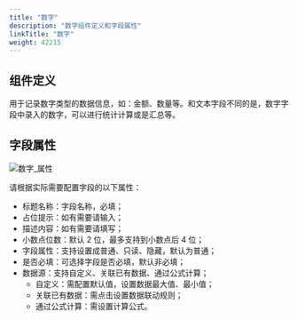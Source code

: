 ```yaml
---
title: "数字"
description: "数字组件定义和字段属性"
linkTitle: "数字"
weight: 42215
---
```


## 组件定义

用于记录数字类型的数据信息，如：金额、数量等。和文本字段不同的是，数字字段中录入的数字，可以进行统计计算或是汇总等。

## 字段属性

![数字_属性](/images/manual/component/数字_属性.png)

请根据实际需要配置字段的以下属性：

- 标题名称：字段名称，必填；
- 占位提示：如有需要请输入；
- 描述内容：如有需要请填写；
- 小数点位数：默认 2 位，最多支持到小数点后 4 位；
- 字段属性：支持设置成普通、只读、隐藏，默认为普通；
- 是否必填：可选择字段是否必填，默认非必填；
- 数据源：支持自定义、关联已有数据、通过公式计算；
  - 自定义：需配置默认值，设置数据最大值、最小值；
  - 关联已有数据：需点击设置数据联动规则；
  - 通过公式计算：需设置计算公式。

  

